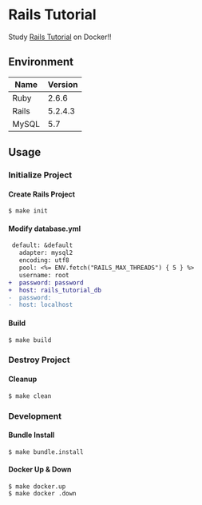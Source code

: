 # Rails Tutorial
Study [Rails Tutorial](https://railstutorial.jp/chapters/beginning?version=5.1) on Docker!!

## Environment
| Name | Version |
|---|---|
| Ruby | 2.6.6 |
| Rails | 5.2.4.3 |
| MySQL | 5.7 |

## Usage
### Initialize Project
#### Create Rails Project
```
$ make init
```

#### Modify database.yml
```diff
 default: &default
   adapter: mysql2
   encoding: utf8
   pool: <%= ENV.fetch("RAILS_MAX_THREADS") { 5 } %>
   username: root
+  password: password
+  host: rails_tutorial_db
-  password:
-  host: localhost
```

#### Build
```
$ make build
```

### Destroy Project
#### Cleanup
```
$ make clean
```

### Development
#### Bundle Install
```
$ make bundle.install
```

#### Docker Up & Down
```
$ make docker.up
$ make docker .down
```
